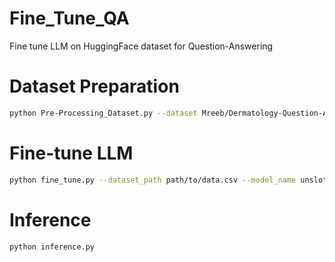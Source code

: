 # Fine_Tune_QA
Fine tune LLM on HuggingFace dataset for Question-Answering

# Dataset Preparation
```bash
python Pre-Processing_Dataset.py --dataset Mreeb/Dermatology-Question-Answer-Dataset-For-Fine-Tuning --split train --drop_columns prompt_word_count response_word_count --output_file data.csv
```
# Fine-tune LLM
```bash
python fine_tune.py --dataset_path path/to/data.csv --model_name unsloth/mistral-7b-bnb-4bit --max_seq_length 2048 --output_dir unsloth-test
```
# Inference
```bash
python inference.py
```



